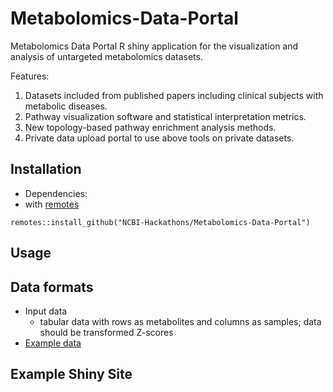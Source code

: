 # Metabolomics-Data-Portal
Metabolomics Data Portal R shiny application for the visualization and analysis of untargeted metabolomics datasets.

Features:
1. Datasets included from published papers including clinical subjects with metabolic diseases.
2. Pathway visualization software and statistical interpretation metrics.
3. New topology-based pathway enrichment analysis methods.
4. Private data upload portal to use above tools on private datasets.

## Installation
- Dependencies:
- with [remotes](https://cran.r-project.org/web/packages/remotes/index.html)
```{r}
remotes::install_github("NCBI-Hackathons/Metabolomics-Data-Portal")
```

## Usage


## Data formats
- Input data
  - tabular data with rows as metabolites and columns as samples; data should be transformed Z-scores
- [Example data](https://github.com/NCBI-Hackathons/Metabolomics-Data-Portal/tree/master/data)



## Example Shiny Site



